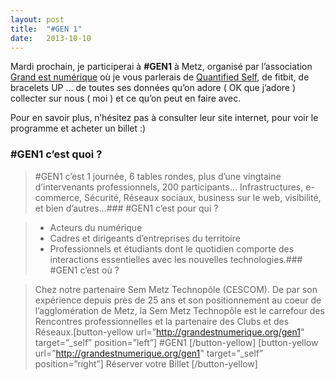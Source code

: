 ```yaml
---
layout:	post
title:	"#GEN 1"
date:	2013-10-10
---
```


  Mardi prochain, je participerai à **#GEN1** à Metz, organisé par l’association [Grand est numérique](http://grandestnumerique.org/) où je vous parlerais de [Quantified Self](http://en.wikipedia.org/wiki/Quantified_self), de fitbit, de bracelets UP … de toutes ses données qu’on adore ( OK que j’adore ) collecter sur nous ( moi ) et ce qu’on peut en faire avec.

Pour en savoir plus, n’hésitez pas à consulter leur site internet, pour voir le programme et acheter un billet :)

### #GEN1 c’est quoi ?


> #GEN1 c’est 1 journée, 6 tables rondes, plus d’une vingtaine d’intervenants professionnels, 200 participants… Infrastructures, e-commerce, Sécurité, Réseaux sociaux, business sur le web, visibilité, et bien d’autres…### #GEN1 c’est pour qui ?


> - Acteurs du numérique  
> - Cadres et dirigeants d’entreprises du territoire  
> - Professionnels et étudiants dont le quotidien comporte des interactions essentielles avec les nouvelles technologies.### #GEN1 c’est où ?


> Chez notre partenaire Sem Metz Technopôle (CESCOM). De par son expérience depuis près de 25 ans et son positionnement au coeur de l’agglomération de Metz, la Sem Metz Technopôle est le carrefour des Rencontres professionnelles et la partenaire des Clubs et des Réseaux.[button-yellow url=”http://grandestnumerique.org/gen1" target=”\_self” position=”left”] #GEN1 [/button-yellow] [button-yellow url=”http://grandestnumerique.org/gen1" target=”\_self” position=”right”] Réserver votre Billet [/button-yellow]

  